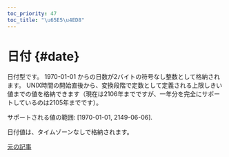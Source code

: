 ```yaml
---
toc_priority: 47
toc_title: "\u65E5\u4ED8"
---
```


# 日付 {#date}

日付型です。 1970-01-01 からの日数が2バイトの符号なし整数として格納されます。 UNIX時間の開始直後から、変換段階で定数として定義される上限しきい値までの値を格納できます（現在は2106年までですが、一年分を完全にサポートしているのは2105年までです）。

サポートされる値の範囲: \[1970-01-01, 2149-06-06\].

日付値は、タイムゾーンなしで格納されます。

[元の記事](https://clickhouse.com/docs/en/data_types/date/) <!--hide-->

